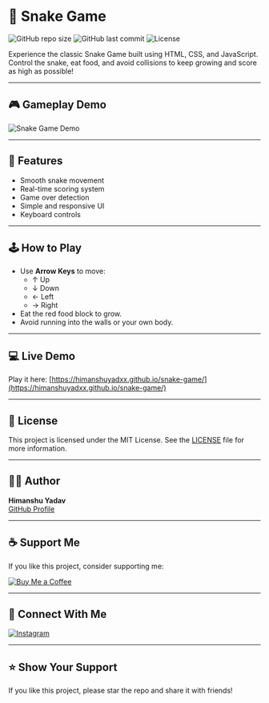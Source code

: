 # 🐍 Snake Game

![GitHub repo size](https://img.shields.io/github/repo-size/HimanshuYadxx/snake-game)
![GitHub last commit](https://img.shields.io/github/last-commit/HimanshuYadxx/snake-game)
![License](https://img.shields.io/github/license/HimanshuYadxx/snake-game)

Experience the classic Snake Game built using HTML, CSS, and JavaScript. Control the snake, eat food, and avoid collisions to keep growing and score as high as possible!

---

## 🎮 Gameplay Demo

![Snake Game Demo](snake_game_demo.gif)

---

## 🚀 Features

- Smooth snake movement  
- Real-time scoring system  
- Game over detection  
- Simple and responsive UI  
- Keyboard controls  

---

## 🕹️ How to Play

- Use **Arrow Keys** to move:
  - ↑ Up
  - ↓ Down
  - ← Left
  - → Right
- Eat the red food block to grow.
- Avoid running into the walls or your own body.

---

## 💻 Live Demo

Play it here: [https://himanshuyadxx.github.io/snake-game/](https://himanshuyadxx.github.io/snake-game/)

---

## 📜 License

This project is licensed under the MIT License. See the [LICENSE](LICENSE) file for more information.

---

## 👨‍💻 Author

**Himanshu Yadav**  
[GitHub Profile](https://github.com/HimanshuYadxx)

---

## ☕ Support Me

If you like this project, consider supporting me:

[![Buy Me a Coffee](https://img.shields.io/badge/Buy%20Me%20a%20Coffee-orange?logo=buy-me-a-coffee&style=for-the-badge)](https://www.buymeacoffee.com/HimanshuYadxx)

---

## 🔗 Connect With Me

[![Instagram](https://img.shields.io/badge/Instagram-@HimanshuYadxx-E4405F?logo=instagram&logoColor=white&style=for-the-badge)](https://instagram.com/HimanshuYadxx)

---

## ⭐️ Show Your Support

If you like this project, please star the repo and share it with friends!
